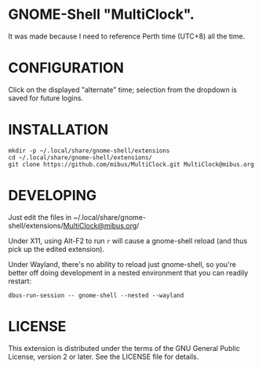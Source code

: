 # GNOME-Shell "MultiClock".

It was made because I need to reference Perth time (UTC+8) all the time.

# CONFIGURATION

Click on the displayed "alternate" time; selection from the dropdown is saved for future logins.

# INSTALLATION

```
mkdir -p ~/.local/share/gnome-shell/extensions
cd ~/.local/share/gnome-shell/extensions/
git clone https://github.com/mibus/MultiClock.git MultiClock@mibus.org
```

# DEVELOPING

Just edit the files in ~/.local/share/gnome-shell/extensions/MultiClock@mibus.org/

Under X11, using Alt-F2 to run `r` will cause a gnome-shell reload (and thus pick up the edited extension).

Under Wayland, there's no ability to reload just gnome-shell, so you're better off doing development in a nested environment that you can readily restart:

```
dbus-run-session -- gnome-shell --nested --wayland
```

# LICENSE

This extension is distributed under the terms of the GNU General Public License, version 2 or later. See the LICENSE file for details.

